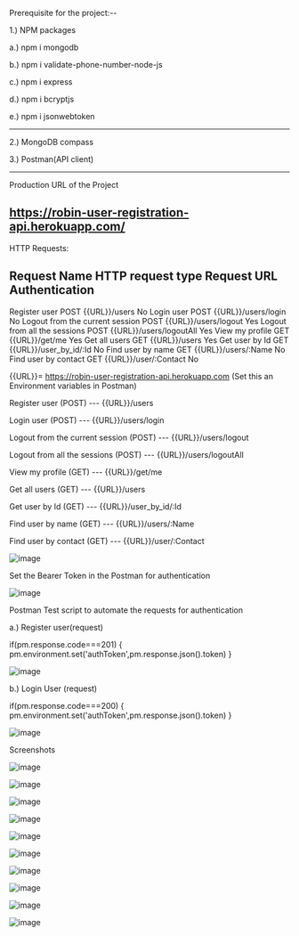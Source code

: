 Prerequisite for the project:--

1.) NPM packages

a.) npm i mongodb

b.) npm i validate-phone-number-node-js

c.) npm i express

d.) npm i bcryptjs

e.) npm i jsonwebtoken

------------------------------------------------------------------------------------
2.) MongoDB compass

3.) Postman(API client)

-----------------------------------------------------------------------------------
Production URL of the Project

https://robin-user-registration-api.herokuapp.com/
------------------------------------------------------------------------------------

HTTP Requests:

Request Name 			HTTP request type	      	  Request URL			Authentication
-----------------------------------------------------------------------------------------------------------------------
Register user	        	 POST	              		{{URL}}/users				No
Login user	        	 POST		      		{{URL}}/users/login			No
Logout from the current session  POST		      		{{URL}}/users/logout			Yes
Logout from all the sessions	 POST		      		{{URL}}/users/logoutAll			Yes
View my profile			 GET		      		{{URL}}/get/me				Yes
Get all users			 GET		      		{{URL}}/users				Yes
Get user by Id			 GET		      		{{URL}}/user_by_id/:Id			No
Find user by name		 GET		      		{{URL}}/users/:Name			No
Find user by contact		 GET		      		{{URL}}/user/:Contact			No

{{URL}}= https://robin-user-registration-api.herokuapp.com  (Set this an Environment variables in Postman)


Register user 				(POST) --- {{URL}}/users

Login user    				(POST) --- {{URL}}/users/login

Logout from the current session  	(POST) --- {{URL}}/users/logout

Logout from all the sessions		(POST) --- {{URL}}/users/logoutAll

View my profile				(GET)  --- {{URL}}/get/me

Get all users				(GET)  --- {{URL}}/users

Get user by Id				(GET)  --- {{URL}}/user_by_id/:Id

Find user by name			(GET)  --- {{URL}}/users/:Name

Find user by contact			(GET)  --- {{URL}}/user/:Contact

![image](https://user-images.githubusercontent.com/36421233/131257749-893d52fe-065d-43b0-86ad-1f6736281fe5.png)


Set the Bearer Token in the Postman for authentication

![image](https://user-images.githubusercontent.com/36421233/131258289-e960d00f-d446-4ce9-9746-f24f1c62ac37.png)


Postman Test script to automate the requests for authentication

a.) Register user(request)

if(pm.response.code===201)
{
pm.environment.set('authToken',pm.response.json().token)
}

![image](https://user-images.githubusercontent.com/36421233/131258361-25303e99-7bc4-4337-8333-0bae09288ee8.png)


b.) Login User (request)

if(pm.response.code===200)
{
pm.environment.set('authToken',pm.response.json().token)
}

![image](https://user-images.githubusercontent.com/36421233/131258392-758843a5-ca68-4ee3-b067-f2db5b3c1520.png)



Screenshots

![image](https://user-images.githubusercontent.com/36421233/131258537-b01c5e9e-1243-44eb-a145-278fa4cbad3d.png)

![image](https://user-images.githubusercontent.com/36421233/131258550-84ddcf94-3ced-4839-b773-d605568e5d1b.png)

![image](https://user-images.githubusercontent.com/36421233/131259710-99c2a3fa-c973-45ed-bae0-fd8ab5789560.png)

![image](https://user-images.githubusercontent.com/36421233/131259744-7571e712-e440-4487-b27c-05ed372f5aeb.png)

![image](https://user-images.githubusercontent.com/36421233/131259802-4edceda3-a8f1-4e1d-a13e-35b2795ff67d.png)

![image](https://user-images.githubusercontent.com/36421233/131259823-5c5923bf-c7b6-44af-88dc-c522bb124226.png)

![image](https://user-images.githubusercontent.com/36421233/131259842-a7eb2d29-3752-441e-a473-0ba4e8819e8d.png)

![image](https://user-images.githubusercontent.com/36421233/131259859-d868bd52-a7a6-4d8a-8364-0369672e083a.png)

![image](https://user-images.githubusercontent.com/36421233/131259871-bb122d1d-55ea-4ec2-aff3-20072bf7d8c3.png)

![image](https://user-images.githubusercontent.com/36421233/131259887-ba7e3074-9a3f-453e-ae74-ae2258cbc997.png)


